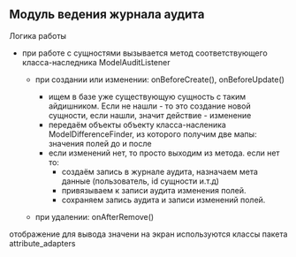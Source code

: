 ## Модуль ведения журнала аудита


Логика работы

- при работе с сущностями вызывается метод соответствующего класса-наследника ModelAuditListener
    
    - при создании или изменении: onBeforeCreate(), onBeforeUpdate()
        - ищем в базе уже существующую сущность с таким айдишником. Если не нашли - то это создание новой сущности,
        если нашли, значит действие - изменение
        - передаём объекты объекту класса-насленика ModelDifferenceFinder, из которого получим две мапы: значения 
        полей до и после
        - если изменений нет, то просто выходим из метода. если нет то:
            - создаём запись в журнале аудита, назначаем мета данные (пользователь, id сущности и.т.д)
            - привязываем к записи аудита изменения полей.
            - сохраняем запись аудита и записи изменений полей.
    
    - при удалении: onAfterRemove()
    
отображение
для вывода значени на экран используются классы пакета attribute_adapters